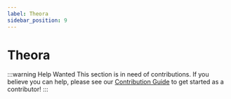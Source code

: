 ```yaml
---
label: Theora
sidebar_position: 9
---
```


# Theora

:::warning Help Wanted
This section is in need of contributions. If you believe you can help, please see our [Contribution Guide](../docs/contribution-guide.md) to get started as a contributor!
:::